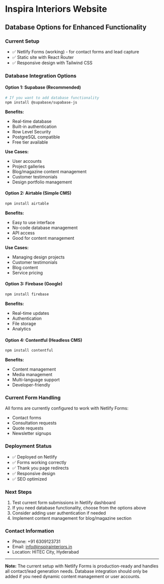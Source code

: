 # Inspira Interiors Website

## Database Options for Enhanced Functionality

### Current Setup
- ✅ Netlify Forms (working) - for contact forms and lead capture
- ✅ Static site with React Router
- ✅ Responsive design with Tailwind CSS

### Database Integration Options

#### Option 1: Supabase (Recommended)
```bash
# If you want to add database functionality
npm install @supabase/supabase-js
```

**Benefits:**
- Real-time database
- Built-in authentication
- Row Level Security
- PostgreSQL compatible
- Free tier available

**Use Cases:**
- User accounts
- Project galleries
- Blog/magazine content management
- Customer testimonials
- Design portfolio management

#### Option 2: Airtable (Simple CMS)
```bash
npm install airtable
```

**Benefits:**
- Easy to use interface
- No-code database management
- API access
- Good for content management

**Use Cases:**
- Managing design projects
- Customer testimonials
- Blog content
- Service pricing

#### Option 3: Firebase (Google)
```bash
npm install firebase
```

**Benefits:**
- Real-time updates
- Authentication
- File storage
- Analytics

#### Option 4: Contentful (Headless CMS)
```bash
npm install contentful
```

**Benefits:**
- Content management
- Media management
- Multi-language support
- Developer-friendly

### Current Form Handling
All forms are currently configured to work with Netlify Forms:
- Contact forms
- Consultation requests
- Quote requests
- Newsletter signups

### Deployment Status
- ✅ Deployed on Netlify
- ✅ Forms working correctly
- ✅ Thank you page redirects
- ✅ Responsive design
- ✅ SEO optimized

### Next Steps
1. Test current form submissions in Netlify dashboard
2. If you need database functionality, choose from the options above
3. Consider adding user authentication if needed
4. Implement content management for blog/magazine section

### Contact Information
- Phone: +91 6309123731
- Email: info@inspirainteriors.in
- Location: HITEC City, Hyderabad

---

**Note:** The current setup with Netlify Forms is production-ready and handles all contact/lead generation needs. Database integration should only be added if you need dynamic content management or user accounts.